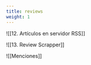 ```yaml
---
title: reviews
weight: 1
---
```


![[12. Artículos en servidor RSS]]

![[13. Review Scrapper]]

![[Menciones]]